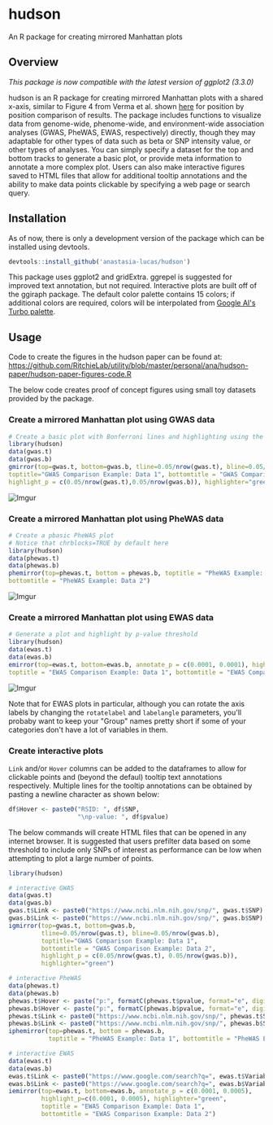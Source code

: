 # hudson
An R package for creating mirrored Manhattan plots

## Overview

*This package is now compatible with the latest version of ggplot2 (3.3.0)*

hudson is an R package for creating mirrored Manhattan plots with a shared x-axis, similar to Figure 4 from Verma et al. shown [here](https://www.cell.com/ajhg/fulltext/S0002-9297(18)30062-4) for position by position comparison of results. The package includes functions to visualize data from genome-wide, phenome-wide, and environment-wide association analyses (GWAS, PheWAS, EWAS, respectively) directly, though they may adaptable for other types of data such as beta or SNP intensity value, or other types of analyses. You can simply specify a dataset for the top and bottom tracks to generate a basic plot, or provide meta information to annotate a more complex plot. Users can also make interactive figures saved to HTML files that allow for additional tooltip annotations and the ability to make data points clickable by specifying a web page or search query.

## Installation
As of now, there is only a development version of the package which can be installed using devtools.

``` r
devtools::install_github('anastasia-lucas/hudson')
```

This package uses ggplot2 and gridExtra. ggrepel is suggested for improved text annotation, but not required. Interactive plots are built off of the ggiraph package. The default color palette contains 15 colors; if additional colors are required, colors will be interpolated from [Google AI's Turbo palette](https://ai.googleblog.com/2019/08/turbo-improved-rainbow-colormap-for.html). 

## Usage

Code to create the figures in the hudson paper can be found at:
https://github.com/RitchieLab/utility/blob/master/personal/ana/hudson-paper/hudson-paper-figures-code.R

The below code creates proof of concept figures using small toy datasets provided by the package.

### Create a mirrored Manhattan plot using GWAS data
``` r
# Create a basic plot with Bonferroni lines and highlighting using the toy gwas datasets
library(hudson)
data(gwas.t)
data(gwas.b)
gmirror(top=gwas.t, bottom=gwas.b, tline=0.05/nrow(gwas.t), bline=0.05/nrow(gwas.b), 
toptitle="GWAS Comparison Example: Data 1", bottomtitle = "GWAS Comparison Example: Data 2", 
highlight_p = c(0.05/nrow(gwas.t),0.05/nrow(gwas.b)), highlighter="green")
```

![Imgur](https://i.imgur.com/FNjIaCM.png)


### Create a mirrored Manhattan plot using PheWAS data

``` r
# Create a pbasic PheWAS plot
# Notice that chrblocks=TRUE by default here
library(hudson)
data(phewas.t)
data(phewas.b)
phemirror(top=phewas.t, bottom = phewas.b, toptitle = "PheWAS Example: Data 1", 
bottomtitle = "PheWAS Example: Data 2")
```
![Imgur](https://i.imgur.com/9LyKPi5.png)

### Create a mirrored Manhattan plot using EWAS data
``` r
# Generate a plot and highlight by p-value threshold
library(hudson)
data(ewas.t)
data(ewas.b)
emirror(top=ewas.t, bottom=ewas.b, annotate_p = c(0.0001, 0.0001), highlight_p=c(0.0001, 0.0001), highlighter="green", 
toptitle = "EWAS Comparison Example: Data 1", bottomtitle = "EWAS Comparison Example: Data 2")
```

![Imgur](https://i.imgur.com/ANRXr0H.png)

Note that for EWAS plots in particular, although you can rotate the axis labels by changing the ```rotatelabel``` and ```labelangle``` parameters, you'll probaby want to keep your "Group" names pretty short if some of your categories don't have a lot of variables in them.

### Create interactive plots

`Link` and/or `Hover` columns can be added to the dataframes to allow for clickable points and (beyond the defaul) tooltip text annotations respectively. Multiple lines for the tooltip annotations can be obtained by pasting a newline character as shown below:

``` r
df$Hover <- paste0("RSID: ", df$SNP, 
                   "\np-value: ", df$pvalue)
```

The below commands will create HTML files that can be opened in any internet browser. It is suggested that users prefilter data based on some threshold to include only SNPs of interest as performance can be low when attempting to plot a large number of points. 

``` r
library(hudson)

# interactive GWAS
data(gwas.t)
data(gwas.b)
gwas.t$Link <- paste0("https://www.ncbi.nlm.nih.gov/snp/", gwas.t$SNP) # links to dbSNP
gwas.b$Link <- paste0("https://www.ncbi.nlm.nih.gov/snp/", gwas.b$SNP) # links to dbSNP
igmirror(top=gwas.t, bottom=gwas.b, 
         tline=0.05/nrow(gwas.t), bline=0.05/nrow(gwas.b), 
         toptitle="GWAS Comparison Example: Data 1",
         bottomtitle = "GWAS Comparison Example: Data 2", 
         highlight_p = c(0.05/nrow(gwas.t), 0.05/nrow(gwas.b)), 
         highlighter="green")

# interactive PheWAS
data(phewas.t)
data(phewas.b)
phewas.t$Hover <- paste("p:", formatC(phewas.t$pvalue, format="e", digits=2)) 
phewas.b$Hover <- paste("p:", formatC(phewas.b$pvalue, format="e", digits=2))
phewas.t$Link <- paste0("https://www.ncbi.nlm.nih.gov/snp/", phewas.t$SNP)
phewas.b$Link <- paste0("https://www.ncbi.nlm.nih.gov/snp/", phewas.b$SNP)
iphemirror(top=phewas.t, bottom = phewas.b, 
           toptitle = "PheWAS Example: Data 1", bottomtitle = "PheWAS Example: Data 2")

# interactive EWAS
data(ewas.t)
data(ewas.b)
ewas.t$Link <- paste0("https://www.google.com/search?q=", ewas.t$Variable)
ewas.b$Link <- paste0("https://www.google.com/search?q=", ewas.b$Variable)
iemirror(top=ewas.t, bottom=ewas.b, annotate_p = c(0.0001, 0.0005), 
         highlight_p=c(0.0001, 0.0005), highlighter="green", 
         toptitle = "EWAS Comparison Example: Data 1", 
         bottomtitle = "EWAS Comparison Example: Data 2")
```



